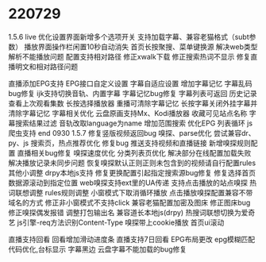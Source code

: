 # 220729
1.5.6 live
优化设置界面新增多个选项开关
支持加载字幕、兼容老猫格式（subt参数）
播放界面操作栏闲置10秒自动消失
首页长按聚搜、菜单键换源
解决web类型解析不能播放问题
配置支持相对路径
修正xwalk下载
修正搜索热词不显示
修复直播明文和相对路径问题

直播添加EPG支持
EPG接口自定义设置
字幕自适应设置
增加字幕记忆
字幕乱码bug修复
ijk支持切换音轨、内置字幕
字幕记忆bug修复
字幕列表可返回
历史记录查看上次观看集数
长按选择播放器
重播可清除字幕记忆
长按字幕关闭外挂字幕并清除字幕记忆
字幕相关优化
云盘原画支持Mx、Kodi播放器
收藏可见站点名称
字幕搜索结果过滤
音轨改取language为name
增加范围搜索
优化EPG
列表循环
js爬虫支持
end
0930
1.5.7
修复竖版视频返回bug
嗅探、parse优化
尝试兼容dr、py、js
搜索页，热点推荐优化
修复bug
推送支持视频和直播链接
新增嗅探规则配置
直播相关bug修复
嗅探速度优化
分类列表页优化
解决部分在线配置加载失败
解决播放记录未同步问题
恢复嗅探默认正则正则未包含到的视频请自行配置rules
其他小调整
drpy本地js支持
修复更换配置引起指定搜索源bug修复
修复选择首页数据源滚动到指定位置
web嗅探支持ext里的UA传递
支持点击播放的站点嗅探
热词联想调整
rules规则调整
小窗模式下取消循环播放
点击播放嗅探配置兼容不带域名的方式
修正非小窗模式不支持click
兼容老猫配置加密及图床
修正图床bug
修正嗅探偶发报错
调整打包输出名
兼容道长本地js(drpy)
热搜词联想切换为爱奇艺
js引擎-req方法识别Content-Type
嗅探带上cookie播放
首页ui滚动


直播支持回看 回看增加滑动进度条
直播支持7日回看
EPG布局更改
epg模糊匹配代码优化,台标显示
字幕黑边
云盘字幕不能加载的bug修复











